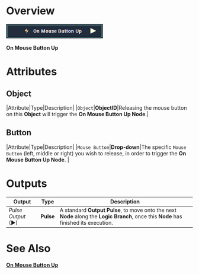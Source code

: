 # Overview

![The On Mouse Button Up Node.](../../../.gitbook/assets/toolbox/incari/events/OnMouseButtonUpNode.PNG)

**On Mouse Button Up**

# Attributes

## Object
|Attribute|Type|Description|
|`Object`|**ObjectID**|Releasing the mouse button on this **Object** will trigger the **On Mouse Button Up Node**.|

## Button
|Attribute|Type|Description|
|`Mouse Button`|**Drop-down**|The specific `Mouse Button` (left, middle or right) you wish to release, in order to trigger the **On Mouse Button Up Node**. |

# Outputs

|Output|Type|Description|
|---|---|---|
|*Pulse Output* (►)|**Pulse**|A standard **Output Pulse**, to move onto the next **Node** along the **Logic Branch**, once this **Node** has finished its execution.|

# See Also
[**On Mouse Button Up**]()

